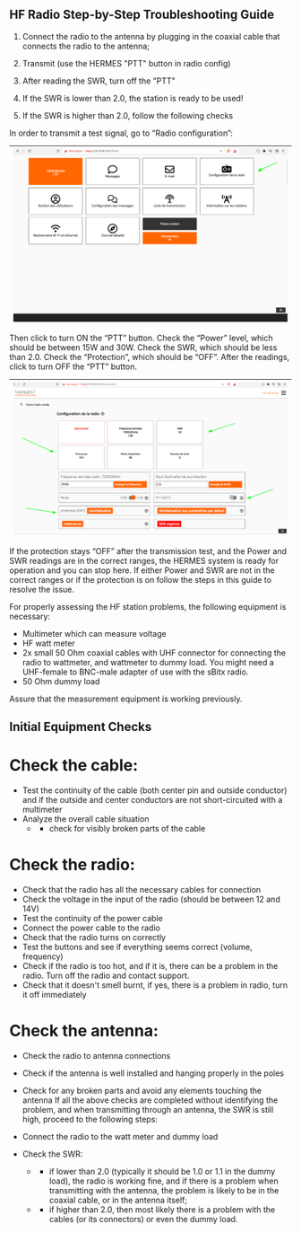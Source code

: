 ## HF Radio Step-by-Step Troubleshooting Guide

1. Connect the radio to the antenna by plugging in the coaxial cable that connects the radio to the antenna;

2. Transmit (use the HERMES "PTT" button in radio config)

3. After reading the SWR, turn off the "PTT"

4. If the SWR is lower than 2.0, the station is ready to be used!

5. If the SWR is higher than 2.0, follow the following checks


In order to transmit a test signal, go to “Radio configuration”:

|![Font](./pictures/figure01.png)|
|:---------------------------------------------------------------------------------------------:|


Then click to turn ON the “PTT” button. Check the “Power” level, which should be between 15W and 30W. Check the SWR, which should be less than 2.0. Check the “Protection”, which should be “OFF”. After the readings, click to turn OFF the “PTT” button. 

|![Font](./pictures/figure02.png)|
|:---------------------------------------------------------------------------------------------:|

If the protection stays “OFF” after the transmission test, and the Power and SWR readings are in the correct ranges, the HERMES system is ready for operation and you can stop here. If either Power and SWR are not in the correct ranges or if the protection is on follow the steps in this guide to resolve the issue.

For properly assessing the HF station problems, the following equipment is necessary:
   - Multimeter which can measure voltage
   - HF watt meter
   - 2x small 50 Ohm coaxial cables with UHF connector for connecting the radio to wattmeter, and wattmeter to dummy load. You might need a UHF-female to BNC-male adapter of use with the sBitx radio.
   - 50 Ohm dummy load 


Assure that the measurement equipment is working previously.

## Initial Equipment Checks

# Check the cable:
 - Test the continuity of the cable (both center pin and outside conductor) and if the outside and center conductors are not short-circuited with a multimeter 
 - Analyze the overall cable situation 
   - - check for visibly broken parts of the cable

# Check the radio:
 - Check that the radio has all the necessary cables for connection 
 - Check the voltage in the input of the radio (should be between 12 and 14V) 
 - Test the continuity of the power cable
 - Connect the power cable to the radio
 - Check that the radio turns on correctly 
 - Test the buttons and see if everything seems correct (volume, frequency) 
 - Check if the radio is too hot, and if it is, there can be a problem in the radio. Turn off the radio and contact support.
 - Check that it doesn't smell burnt, if yes, there is a problem in radio, turn it off immediately
# Check the antenna:
 - Check the radio to antenna connections
 - Check if the antenna is well installed and hanging properly in the poles
 - Check for any broken parts and avoid any elements touching the antenna
 If all the above checks are completed without identifying the problem, and when transmitting through an antenna, the SWR is still high, proceed to the following steps:
 
  - Connect the radio to the watt meter and dummy load
  - Check the SWR:
    - - if lower than 2.0 (typically it should be 1.0 or 1.1 in the dummy load), the radio is working fine, and if there is a problem when transmitting with the antenna, the problem is likely to be in the coaxial cable, or in the antenna itself;
    - - if higher than 2.0, then most likely there is a problem with the cables (or its connectors) or even the dummy load.



